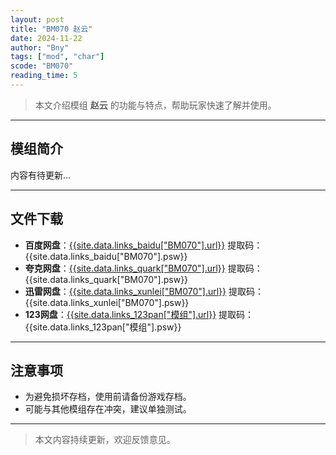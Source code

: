 ```yaml
---
layout: post
title: "BM070 赵云"
date: 2024-11-22
author: "Bny"
tags: ["mod", "char"]
scode: "BM070"
reading_time: 5
---
```


> 本文介绍模组 **赵云** 的功能与特点，帮助玩家快速了解并使用。

---

## 模组简介

内容有待更新...

---

## 文件下载
- **百度网盘**：[{{site.data.links_baidu["BM070"].url}}]({{site.data.links_baidu["BM070"].url}}) 提取码：{{site.data.links_baidu["BM070"].psw}}
- **夸克网盘**：[{{site.data.links_quark["BM070"].url}}]({{site.data.links_quark["BM070"].url}}) 提取码：{{site.data.links_quark["BM070"].psw}}
- **迅雷网盘**：[{{site.data.links_xunlei["BM070"].url}}]({{site.data.links_xunlei["BM070"].url}}) 提取码：{{site.data.links_xunlei["BM070"].psw}}
- **123网盘**：[{{site.data.links_123pan["模组"].url}}]({{site.data.links_123pan["模组"].url}}) 提取码：{{site.data.links_123pan["模组"].psw}}

---

## 注意事项
- 为避免损坏存档，使用前请备份游戏存档。
- 可能与其他模组存在冲突，建议单独测试。

---

> 本文内容持续更新，欢迎反馈意见。
